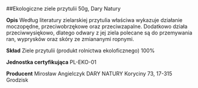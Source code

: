##Ekologiczne ziele przytulii 50g, Dary Natury

**Opis** Według literatury zielarskiej przytulia właściwa wykazuje działanie moczopędne, przeciwobrzękowe oraz przeciwzapalne. Dodatkowo działa przeciwwysiękowo, dlatego odwary z jej ziela polecane są do przemywania ran, wyprysków oraz skóry ze zmiananymi ropnymi.

**Skład** Ziele przytulii (produkt rolnictwa ekoloficznego) 100%

**Jednostka certyfikująca** PL-EKO-01

**Producent** Mirosław Angielczyk DARY NATURY
Koryciny 73, 17-315 Grodzisk
